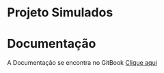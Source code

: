# Projeto Simulados

# Documentação

A Documentação se encontra no GitBook [Clique
aqui](https://ifbaeunapolis.gitbooks.io/simulados/content/)
